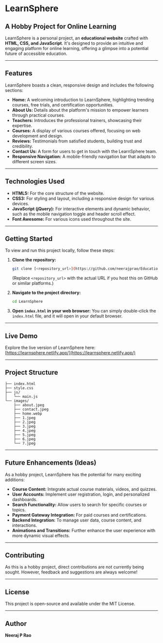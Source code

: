 # LearnSphere

## A Hobby Project for Online Learning

LearnSphere is a personal project, an **educational website** crafted with **HTML, CSS, and JavaScript**. It's designed to provide an intuitive and engaging platform for online learning, offering a glimpse into a potential future of accessible education.

---

## Features

LearnSphere boasts a clean, responsive design and includes the following sections:

* **Home:** A welcoming introduction to LearnSphere, highlighting trending courses, free trials, and certification opportunities.
* **About Us:** Details about the platform's mission to empower learners through practical courses.
* **Teachers:** Introduces the professional trainers, showcasing their expertise.
* **Courses:** A display of various courses offered, focusing on web development and design.
* **Reviews:** Testimonials from satisfied students, building trust and credibility.
* **Contact Us:** A form for users to get in touch with the LearnSphere team.
* **Responsive Navigation:** A mobile-friendly navigation bar that adapts to different screen sizes.

---

## Technologies Used

* **HTML5:** For the core structure of the website.
* **CSS3:** For styling and layout, including a responsive design for various devices.
* **JavaScript (jQuery):** For interactive elements and dynamic behavior, such as the mobile navigation toggle and header scroll effect.
* **Font Awesome:** For various icons used throughout the site.

---

## Getting Started

To view and run this project locally, follow these steps:

1.  **Clone the repository:**
    ```bash
    git clone [<repository_url>](https://github.com/neerajprao/Educational-Website)
    ```
    (Replace `<repository_url>` with the actual URL if you host this on GitHub or similar platforms.)

2.  **Navigate to the project directory:**
    ```bash
    cd LearnSphere
    ```

3.  **Open `index.html` in your web browser:**
    You can simply double-click the `index.html` file, and it will open in your default browser.

---

## Live Demo

Explore the live version of LearnSphere here: [https://learnsphere.netlify.app/](https://learnsphere.netlify.app/)

---

## Project Structure

```
├── index.html
├── style.css
├── js/
│   └── main.js
└── images/
    ├── about.jpeg
    ├── contact.jpeg
    ├── home.webp
    ├── 1.jpeg
    ├── 2.jpeg
    ├── 3.jpeg
    ├── 4.jpeg
    ├── 5.jpeg
    ├── 6.jpeg
    └── 7.jpeg
```

---

## Future Enhancements (Ideas)

As a hobby project, LearnSphere has the potential for many exciting additions:

* **Course Content:** Integrate actual course materials, videos, and quizzes.
* **User Accounts:** Implement user registration, login, and personalized dashboards.
* **Search Functionality:** Allow users to search for specific courses or topics.
* **Payment Gateway Integration:** For paid courses and certifications.
* **Backend Integration:** To manage user data, course content, and interactions.
* **Animations and Transitions:** Further enhance the user experience with more dynamic visual effects.

---

## Contributing

As this is a hobby project, direct contributions are not currently being sought. However, feedback and suggestions are always welcome!

---

## License

This project is open-source and available under the MIT License.

---

## Author

**Neeraj P Rao**
